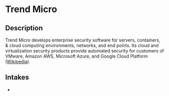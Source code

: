 # Trend Micro

## Description
Trend Micro develops enterprise security software for servers, containers, & cloud computing environments, networks, and end points. Its cloud and virtualization security products provide automated security for customers of VMware, Amazon AWS, Microsoft Azure, and Google Cloud Platform ([Wikipedia](https://en.wikipedia.org/wiki/Trend_Micro)).

## Intakes
*
